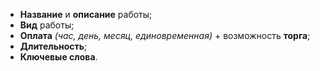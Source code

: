 - **Название** и **описание** работы;
- **Вид** работы;
- **Оплата** *(час, день, месяц, единовременная)* + возможность **торга**;
- **Длительность**;
- **Ключевые слова**.
